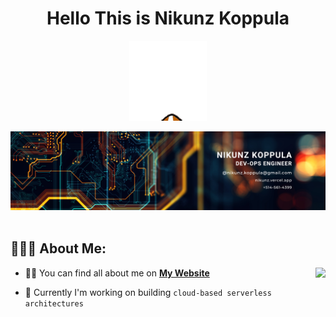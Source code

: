 <h1 align="center">Hello This is Nikunz Koppula</h1>

<p align="center">
  <img src="hello-wave.gif" alt="animated" />
</p>

<div align="center">
  <img src ="./IT Consultant Business Linkedin Banner.png" />

</div>

  <br/>

## 👨🏻‍💻 About Me:

<img src="./thoughtworks-gif_dribbble.gif" height="290px" align="right" />

- 🙋‍♂️ You can find all about me on **[My Website](https://nikunz.vercel.app/)**

- 🔭 Currently I'm working on building `cloud-based serverless architectures `
